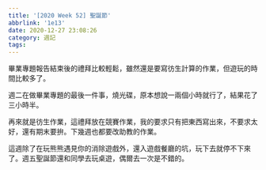 ```yaml
---
title: '[2020 Week 52] 聖誕節'
abbrlink: '1e13'
date: 2020-12-27 23:08:26
category: 週記
tags:
---
```

畢業專題報告結束後的禮拜比較輕鬆，雖然還是要寫彷生計算的作業，但遊玩的時間比較多了。
<!-- more -->
週二在做畢業專題的最後一件事，燒光碟，原本想說一兩個小時就行了，結果花了三小時半。

再來就是彷生作業，這禮拜放在競賽作業，我的要求只有把東西寫出來，不要求太好，還有期末要拚。下幾週也都要改助教的作業。

這週除了在玩熊熊遇見你的消除遊戲外，還入遊戲餐廳的坑，玩下去就停不下來了。週五聖誕節還和同學去玩桌遊，偶爾去一次是不錯的。